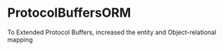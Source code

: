 ProtocolBuffersORM
==================

To Extended Protocol Buffers, increased the entity and Object-relational mapping